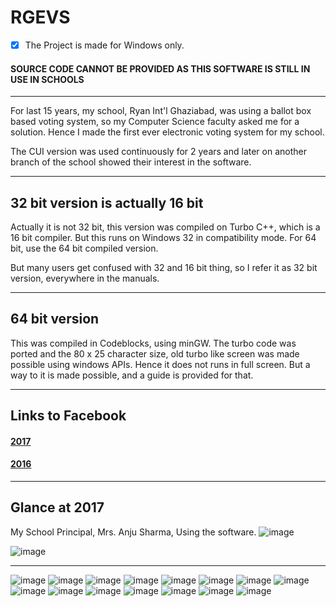 # RGEVS
- [x] The Project is made for Windows only.

#### SOURCE CODE CANNOT BE PROVIDED AS THIS SOFTWARE IS STILL IN USE IN SCHOOLS
-----------------------------------------------------------------------------

For last 15 years, my school, Ryan Int'l Ghaziabad, was using a ballot box based voting system, so my Computer Science faculty asked me for a solution. Hence I made the first ever electronic voting system for my school. 

The CUI version was used continuously for 2 years and later on another branch of the school showed their interest in the software.

-----------------------------------------------------------------------------

## 32 bit version is actually 16 bit
Actually it is not 32 bit, this version was compiled on Turbo C++, which is a 16 bit compiler.
But this runs on Windows 32 in compatibility mode. For 64 bit, use the 64 bit compiled version. 

But many users get confused with 32 and 16 bit thing, so I refer it as 32 bit version, everywhere in the manuals.

-----------------------------------------------------------------------------

## 64 bit version
This was compiled in Codeblocks, using minGW. The turbo code was ported and the 80 x 25 character size, old turbo like screen was made possible using windows APIs. Hence it does not runs in full screen. But a way to it is made possible, and a guide is provided for that.

-----------------------------------------------------------------------------

## Links to Facebook
#### [2017](https://www.facebook.com/vaibhav.gupta.1004837/posts/1413303472064396) 
#### [2016](https://www.facebook.com/vaibhav.gupta.1004837/posts/1094078750653538) 

-----------------------------------------------------------------------------

## Glance at 2017
My School Principal, Mrs. Anju Sharma, Using the software.
![image](ImageSources/18.jpg)

![image](ImageSources/17.jpg)

-----------------------------------------------------------------------------

![image](ImageSources/1.jpg)
![image](ImageSources/2.jpg)
![image](ImageSources/3.jpg)
![image](ImageSources/4.jpg)
![image](ImageSources/5.jpg)
![image](ImageSources/6.jpg)
![image](ImageSources/7.jpg)
![image](ImageSources/8.jpg)
![image](ImageSources/9.jpg)
![image](ImageSources/10.jpg)
![image](ImageSources/11.jpg)
![image](ImageSources/12.jpg)
![image](ImageSources/13.jpg)
![image](ImageSources/14.jpg)
![image](ImageSources/15.jpg)







